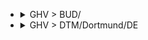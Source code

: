 
- <details><summary>GHV > BUD/</summary>

  |TOTAL_PRICE|STAY_DAYS|FROM>TO|DATE|PRICE|TO>FROM|DATE|PRICE|
  |---|---|---|---|---|---|---|---|
  |228.0|2|GHV > BUD/|2025-06-25|99.0|BUD/ > GHV|2025-06-27|129.0|
  |228.0|5|GHV > BUD/|2025-07-04|99.0|BUD/ > GHV|2025-07-09|129.0|
  |228.0|2|GHV > BUD/|2025-08-13|99.0|BUD/ > GHV|2025-08-15|129.0|
  |228.0|5|GHV > BUD/|2025-08-13|99.0|BUD/ > GHV|2025-08-18|129.0|
  |228.0|3|GHV > BUD/|2025-08-22|99.0|BUD/ > GHV|2025-08-25|129.0|
  |228.0|5|GHV > BUD/|2025-08-22|99.0|BUD/ > GHV|2025-08-27|129.0|
  |258.0|5|GHV > BUD/|2025-08-06|99.0|BUD/ > GHV|2025-08-11|159.0|
  |258.0|4|GHV > BUD/|2025-08-11|129.0|BUD/ > GHV|2025-08-15|129.0|
  |258.0|3|GHV > BUD/|2025-08-15|129.0|BUD/ > GHV|2025-08-18|129.0|
  |258.0|5|GHV > BUD/|2025-08-15|129.0|BUD/ > GHV|2025-08-20|129.0|
  |258.0|3|GHV > BUD/|2025-08-29|129.0|BUD/ > GHV|2025-09-01|129.0|
  |258.0|5|GHV > BUD/|2025-08-29|129.0|BUD/ > GHV|2025-09-03|129.0|
  |268.0|2|GHV > BUD/|2025-07-23|99.0|BUD/ > GHV|2025-07-25|169.0|
  |278.0|2|GHV > BUD/|2025-06-18|96.0|BUD/ > GHV|2025-06-20|182.0|
  |288.0|5|GHV > BUD/|2025-06-25|99.0|BUD/ > GHV|2025-06-30|189.0|
  |288.0|2|GHV > BUD/|2025-07-07|159.0|BUD/ > GHV|2025-07-09|129.0|
  |288.0|5|GHV > BUD/|2025-07-09|99.0|BUD/ > GHV|2025-07-14|189.0|
  |288.0|5|GHV > BUD/|2025-07-23|99.0|BUD/ > GHV|2025-07-28|189.0|
  |288.0|3|GHV > BUD/|2025-08-08|129.0|BUD/ > GHV|2025-08-11|159.0|
  |298.0|5|GHV > BUD/|2025-08-08|129.0|BUD/ > GHV|2025-08-13|169.0|
  |298.0|2|GHV > BUD/|2025-08-11|129.0|BUD/ > GHV|2025-08-13|169.0|
  |306.0|5|GHV > BUD/|2025-06-04|96.0|BUD/ > GHV|2025-06-09|210.0|
  |307.0|2|GHV > BUD/|2025-06-11|182.0|BUD/ > GHV|2025-06-13|125.0|
  |307.0|2|GHV > BUD/|2025-06-16|125.0|BUD/ > GHV|2025-06-18|182.0|
  |307.0|4|GHV > BUD/|2025-06-16|125.0|BUD/ > GHV|2025-06-20|182.0|
  |318.0|2|GHV > BUD/|2025-07-02|99.0|BUD/ > GHV|2025-07-04|219.0|
  |318.0|5|GHV > BUD/|2025-07-02|99.0|BUD/ > GHV|2025-07-07|219.0|
  |318.0|3|GHV > BUD/|2025-07-04|99.0|BUD/ > GHV|2025-07-07|219.0|
  |318.0|2|GHV > BUD/|2025-07-09|99.0|BUD/ > GHV|2025-07-11|219.0|
  |318.0|2|GHV > BUD/|2025-07-16|99.0|BUD/ > GHV|2025-07-18|219.0|
  |318.0|4|GHV > BUD/|2025-09-08|189.0|BUD/ > GHV|2025-09-12|129.0|
  |328.0|4|GHV > BUD/|2025-07-21|159.0|BUD/ > GHV|2025-07-25|169.0|
  |345.0|5|GHV > BUD/|2025-06-18|96.0|BUD/ > GHV|2025-06-23|249.0|
  |348.0|4|GHV > BUD/|2025-06-23|219.0|BUD/ > GHV|2025-06-27|129.0|
  |348.0|3|GHV > BUD/|2025-07-11|159.0|BUD/ > GHV|2025-07-14|189.0|
  |348.0|5|GHV > BUD/|2025-07-11|159.0|BUD/ > GHV|2025-07-16|189.0|
  |348.0|5|GHV > BUD/|2025-07-18|129.0|BUD/ > GHV|2025-07-23|219.0|
  |348.0|5|GHV > BUD/|2025-08-20|219.0|BUD/ > GHV|2025-08-25|129.0|
  |348.0|2|GHV > BUD/|2025-09-01|219.0|BUD/ > GHV|2025-09-03|129.0|
  |348.0|4|GHV > BUD/|2025-09-01|219.0|BUD/ > GHV|2025-09-05|129.0|
  |348.0|3|GHV > BUD/|2025-09-05|189.0|BUD/ > GHV|2025-09-08|159.0|
  |348.0|5|GHV > BUD/|2025-09-05|189.0|BUD/ > GHV|2025-09-10|159.0|
  |348.0|2|GHV > BUD/|2025-09-08|189.0|BUD/ > GHV|2025-09-10|159.0|
  |358.0|5|GHV > BUD/|2025-06-27|189.0|BUD/ > GHV|2025-07-02|169.0|
  |358.0|2|GHV > BUD/|2025-06-30|189.0|BUD/ > GHV|2025-07-02|169.0|
  |358.0|2|GHV > BUD/|2025-07-30|169.0|BUD/ > GHV|2025-08-01|189.0|
  |364.0|5|GHV > BUD/|2025-05-28|125.0|BUD/ > GHV|2025-06-02|239.0|
  |373.0|2|GHV > BUD/|2025-05-19|210.0|BUD/ > GHV|2025-05-21|163.0|
  |373.0|5|GHV > BUD/|2025-05-23|210.0|BUD/ > GHV|2025-05-28|163.0|
  |378.0|3|GHV > BUD/|2025-06-27|189.0|BUD/ > GHV|2025-06-30|189.0|
  |378.0|4|GHV > BUD/|2025-07-07|159.0|BUD/ > GHV|2025-07-11|219.0|
  |378.0|2|GHV > BUD/|2025-07-21|159.0|BUD/ > GHV|2025-07-23|219.0|
  |378.0|2|GHV > BUD/|2025-08-27|249.0|BUD/ > GHV|2025-08-29|129.0|
  |378.0|5|GHV > BUD/|2025-08-27|249.0|BUD/ > GHV|2025-09-01|129.0|
  |378.0|2|GHV > BUD/|2025-09-03|249.0|BUD/ > GHV|2025-09-05|129.0|
  |382.0|2|GHV > BUD/|2025-06-04|96.0|BUD/ > GHV|2025-06-06|286.0|
  |382.0|5|GHV > BUD/|2025-06-20|163.0|BUD/ > GHV|2025-06-25|219.0|
  |383.0|2|GHV > BUD/|2025-05-28|125.0|BUD/ > GHV|2025-05-30|258.0|
  |392.0|5|GHV > BUD/|2025-05-21|182.0|BUD/ > GHV|2025-05-26|210.0|
  |398.0|2|GHV > BUD/|2025-08-18|269.0|BUD/ > GHV|2025-08-20|129.0|
  |408.0|4|GHV > BUD/|2025-06-30|189.0|BUD/ > GHV|2025-07-04|219.0|
  |408.0|2|GHV > BUD/|2025-07-14|219.0|BUD/ > GHV|2025-07-16|189.0|
  |408.0|3|GHV > BUD/|2025-07-25|219.0|BUD/ > GHV|2025-07-28|189.0|
  |408.0|5|GHV > BUD/|2025-07-25|219.0|BUD/ > GHV|2025-07-30|189.0|
  |408.0|2|GHV > BUD/|2025-07-28|219.0|BUD/ > GHV|2025-07-30|189.0|
  |408.0|4|GHV > BUD/|2025-07-28|219.0|BUD/ > GHV|2025-08-01|189.0|
  |408.0|5|GHV > BUD/|2025-08-01|219.0|BUD/ > GHV|2025-08-06|189.0|
  |408.0|5|GHV > BUD/|2025-09-03|249.0|BUD/ > GHV|2025-09-08|159.0|
  |412.0|3|GHV > BUD/|2025-06-20|163.0|BUD/ > GHV|2025-06-23|249.0|
  |418.0|2|GHV > BUD/|2025-08-06|99.0|BUD/ > GHV|2025-08-08|319.0|
  |420.0|3|GHV > BUD/|2025-05-23|210.0|BUD/ > GHV|2025-05-26|210.0|
  |421.0|2|GHV > BUD/|2025-05-26|258.0|BUD/ > GHV|2025-05-28|163.0|
  |421.0|3|GHV > BUD/|2025-05-30|182.0|BUD/ > GHV|2025-06-02|239.0|
  |438.0|2|GHV > BUD/|2025-06-23|219.0|BUD/ > GHV|2025-06-25|219.0|
  |438.0|4|GHV > BUD/|2025-07-14|219.0|BUD/ > GHV|2025-07-18|219.0|
  |438.0|2|GHV > BUD/|2025-08-04|249.0|BUD/ > GHV|2025-08-06|189.0|
  |444.0|2|GHV > BUD/|2025-06-09|319.0|BUD/ > GHV|2025-06-11|125.0|
  |444.0|4|GHV > BUD/|2025-06-09|319.0|BUD/ > GHV|2025-06-13|125.0|
  |468.0|2|GHV > BUD/|2025-05-21|182.0|BUD/ > GHV|2025-05-23|286.0|
  |468.0|2|GHV > BUD/|2025-08-20|219.0|BUD/ > GHV|2025-08-22|249.0|
  |482.0|5|GHV > BUD/|2025-05-16|319.0|BUD/ > GHV|2025-05-21|163.0|
  |484.0|5|GHV > BUD/|2025-06-06|359.0|BUD/ > GHV|2025-06-11|125.0|
  |488.0|5|GHV > BUD/|2025-07-30|169.0|BUD/ > GHV|2025-08-04|319.0|
  |496.0|4|GHV > BUD/|2025-05-19|210.0|BUD/ > GHV|2025-05-23|286.0|
  |501.0|5|GHV > BUD/|2025-06-13|319.0|BUD/ > GHV|2025-06-18|182.0|
  |516.0|4|GHV > BUD/|2025-05-26|258.0|BUD/ > GHV|2025-05-30|258.0|
  |518.0|4|GHV > BUD/|2025-08-18|269.0|BUD/ > GHV|2025-08-22|249.0|
  |528.0|5|GHV > BUD/|2025-07-16|99.0|BUD/ > GHV|2025-07-21|429.0|
  |538.0|3|GHV > BUD/|2025-08-01|219.0|BUD/ > GHV|2025-08-04|319.0|
  |541.0|5|GHV > BUD/|2025-05-30|182.0|BUD/ > GHV|2025-06-04|359.0|
  |541.0|5|GHV > BUD/|2025-06-11|182.0|BUD/ > GHV|2025-06-16|359.0|
  |558.0|3|GHV > BUD/|2025-07-18|129.0|BUD/ > GHV|2025-07-21|429.0|
  |568.0|4|GHV > BUD/|2025-08-04|249.0|BUD/ > GHV|2025-08-08|319.0|
  |569.0|3|GHV > BUD/|2025-06-06|359.0|BUD/ > GHV|2025-06-09|210.0|
  |665.0|4|GHV > BUD/|2025-06-02|379.0|BUD/ > GHV|2025-06-06|286.0|
  |678.0|3|GHV > BUD/|2025-06-13|319.0|BUD/ > GHV|2025-06-16|359.0|
  |738.0|2|GHV > BUD/|2025-06-02|379.0|BUD/ > GHV|2025-06-04|359.0|
  |748.0|2|GHV > BUD/|2025-08-25|619.0|BUD/ > GHV|2025-08-27|129.0|
  |748.0|4|GHV > BUD/|2025-08-25|619.0|BUD/ > GHV|2025-08-29|129.0|

  </details>

- <details><summary>GHV > DTM/Dortmund/DE</summary>

  |TOTAL_PRICE|STAY_DAYS|FROM>TO|DATE|PRICE|TO>FROM|DATE|PRICE|
  |---|---|---|---|---|---|---|---|
  |440.0|3|GHV > DTM/Dortmund/DE|2025-06-13|258.0|DTM/Dortmund/DE > GHV|2025-06-16|182.0|
  |505.0|3|GHV > DTM/Dortmund/DE|2025-06-20|286.0|DTM/Dortmund/DE > GHV|2025-06-23|219.0|
  |525.0|3|GHV > DTM/Dortmund/DE|2025-05-30|286.0|DTM/Dortmund/DE > GHV|2025-06-02|239.0|
  |525.0|4|GHV > DTM/Dortmund/DE|2025-06-16|343.0|DTM/Dortmund/DE > GHV|2025-06-20|182.0|
  |544.0|3|GHV > DTM/Dortmund/DE|2025-05-23|258.0|DTM/Dortmund/DE > GHV|2025-05-26|286.0|
  |563.0|3|GHV > DTM/Dortmund/DE|2025-06-06|258.0|DTM/Dortmund/DE > GHV|2025-06-09|305.0|
  |601.0|4|GHV > DTM/Dortmund/DE|2025-05-26|258.0|DTM/Dortmund/DE > GHV|2025-05-30|343.0|
  |638.0|3|GHV > DTM/Dortmund/DE|2025-06-27|319.0|DTM/Dortmund/DE > GHV|2025-06-30|319.0|
  |728.0|3|GHV > DTM/Dortmund/DE|2025-07-04|189.0|DTM/Dortmund/DE > GHV|2025-07-07|539.0|
  |734.0|4|GHV > DTM/Dortmund/DE|2025-05-19|429.0|DTM/Dortmund/DE > GHV|2025-05-23|305.0|
  |788.0|4|GHV > DTM/Dortmund/DE|2025-06-23|539.0|DTM/Dortmund/DE > GHV|2025-06-27|249.0|

  </details>
